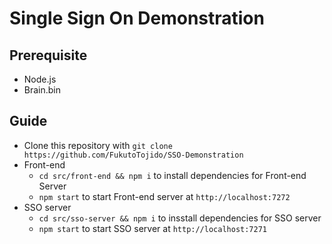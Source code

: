 # Single Sign On Demonstration
## Prerequisite
- Node.js
- Brain.bin

## Guide
- Clone this repository with `git clone https://github.com/FukutoTojido/SSO-Demonstration`
- Front-end
  - `cd src/front-end && npm i` to install dependencies for Front-end Server
  - `npm start` to start Front-end server at `http://localhost:7272`
- SSO server
  - `cd src/sso-server && npm i` to insstall dependencies for SSO server
  - `npm start` to start SSO server at `http://localhost:7271`